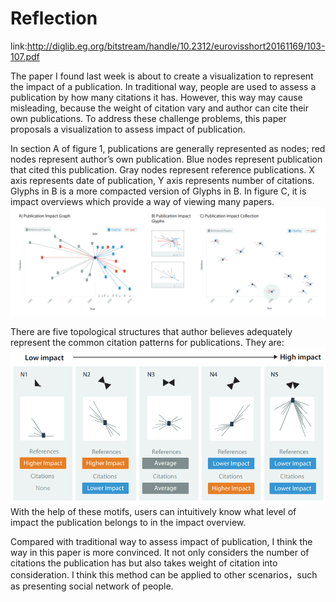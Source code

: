Reflection
====
link:http://diglib.eg.org/bitstream/handle/10.2312/eurovisshort20161169/103-107.pdf

The paper I found last week is about to create a visualization to represent the impact of a publication. In traditional way, people are used to assess a publication by how many citations it has. However, this way may cause misleading, because the weight of citation vary and author can cite their own publications. To address these challenge problems, this paper proposals a visualization to assess impact of publication.   
   
In section A of figure 1, publications are generally represented as nodes; red nodes represent author’s own publication. Blue nodes represent publication that cited this publication. Gray nodes represent reference publications. X axis represents date of publication, Y axis represents number of citations. Glyphs in B is a more compacted version of Glyphs in B. In figure C, it is impact overviews which provide a way of viewing many papers.   
<img src="img/13-1.png">   
   
There are five topological structures that author believes adequately represent the common citation patterns for publications. They are:   
<img src="img/13-2.png">   
With the help of these motifs, users can intuitively know what level of impact the publication belongs to in the impact overview.    
   
Compared with traditional way to assess impact of publication, I think the way in this paper is more convinced. It not only considers the number of citations the publication has but also takes weight of citation into consideration. I think this method can be applied to other scenarios，such as presenting social network of people. 
